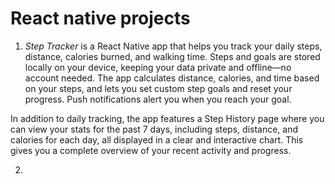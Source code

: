 # React native projects

1) _Step Tracker_ is a React Native app that helps you track your daily steps, distance, calories burned, and walking time. Steps and goals are stored locally on your device, keeping your data private and offline—no account needed. The app calculates distance, calories, and time based on your steps, and lets you set custom step goals and reset your progress. Push notifications alert you when you reach your goal.

In addition to daily tracking, the app features a Step History page where you can view your stats for the past 7 days, including steps, distance, and calories for each day, all displayed in a clear and interactive chart. This gives you a complete overview of your recent activity and progress.

2)
